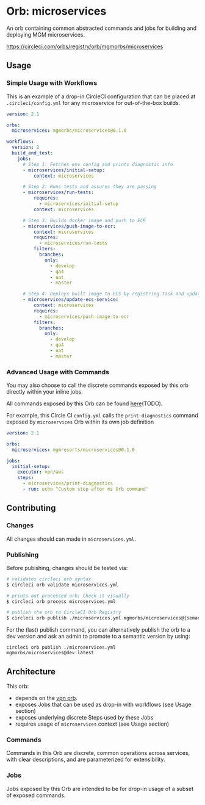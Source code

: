 # Orb: microservices
An orb containing common abstracted commands and jobs for building and deploying MGM microservices.

https://circleci.com/orbs/registry/orb/mgmorbs/microservices

## Usage

### Simple Usage with Workflows

This is an example of a drop-in CircleCI configuration that can be placed at `.circleci/config.yml` for any microservice for out-of-the-box builds.

```yml
version: 2.1

orbs:
  microservices: mgmorbs/microservices@0.1.0

workflows:
  version: 2
  build_and_test:
    jobs:
      # Step 1: Fetches env config and prints diagnostic info
      - microservices/initial-setup:
          context: microservices

      # Step 2: Runs tests and assures they are passing
      - microservices/run-tests:
          requires:
            - microservices/initial-setup
          context: microservices

      # Step 3: Builds docker image and push to ECR
      - microservices/push-image-to-ecr:
          context: microservices
          requires:
            - microservices/run-tests
          filters:
            branches:
              only:
                - develop
                - qa4
                - uat
                - master

      # Step 4: Deploys built image to ECS by registring task and updating cluster
      - microservices/update-ecs-service:
          context: microservices
          requires:
            - microservices/push-image-to-ecr
          filters:
            branches:
              only:
                - develop
                - qa4
                - uat
                - master
```

### Advanced Usage with Commands
You may also choose to call the discrete commands exposed by this orb directly within your inline jobs.

All commands exposed by this Orb can be found [here](#orb-registry-url)(TODO).

For example, this Circle CI `config.yml` calls the `print-diagnostics` command exposed by `microservices` Orb within its own job definition

```yml
version: 2.1

orbs:
  microservices: mgmresorts/microservices@0.1.0

jobs:
  initial-setup:
    executor: vpn/aws
    steps:
      - microservices/print-diagnostics
      - run: echo "Custom step after ms Orb command"

```

## Contributing

### Changes
All changes should can made in `microservices.yml`.

### Publishing
Before pubishing, changes should be tested via:

```bash
# validates circleci orb syntax
$ circleci orb validate microservices.yml

# prints out processed orb; Check it visually
$ circleci orb process microservices.yml

# publish the orb to CircleCI Orb Registry
$ circleci orb publish ./microservices.yml mgmorbs/microservices@{semantic version}
```

For the (last) publish command, you can alternatively publish the orb to a dev version and ask an admin to promote to a semantic version by using:

```
circleci orb publish ./microservices.yml mgmorbs/microservices@dev:latest
```

## Architecture

This orb:
- depends on the [vpn orb](https://github.com/MGMDV-Orbs/vpn/).
- exposes Jobs that can be used as drop-in with workflows (see Usage section)
- exposes underlying discrete Steps used by these Jobs
- requires usage of `microservices` context (see Usage section)

### Commands
Commands in this Orb are discrete, common operations across services, with clear descriptions, and are parameterized for extensibility.

### Jobs
Jobs exposed by this Orb are intended to be for drop-in usage of a subset of exposed commands.
